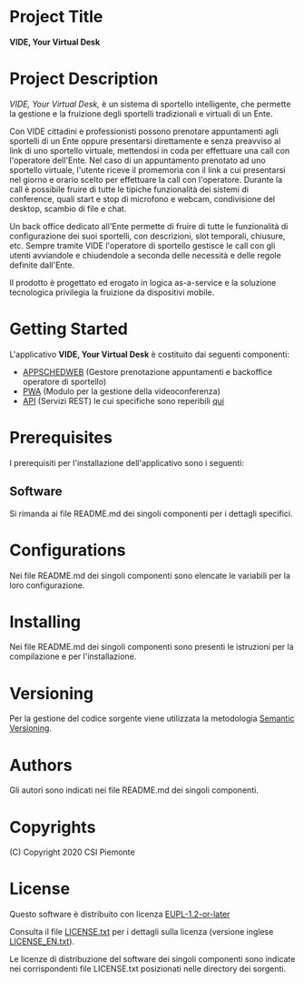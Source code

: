 # Project Title
**VIDE, Your Virtual Desk**

# Project Description
*VIDE, Your Virtual Desk,* è un sistema di sportello intelligente, che permette la gestione e la fruizione degli sportelli tradizionali e virtuali di un Ente.

Con VIDE cittadini e professionisti possono prenotare appuntamenti agli sportelli di un Ente oppure presentarsi direttamente e senza preavviso al link di uno sportello virtuale, mettendosi in coda per effettuare una call con l'operatore dell'Ente. Nel caso di un appuntamento prenotato ad uno sportello virtuale, l'utente riceve il promemoria con il link a cui presentarsi nel giorno e orario scelto per effettuare la call con l'operatore. Durante la call è possibile fruire di tutte le tipiche funzionalità dei sistemi di conference, quali start e stop di microfono e webcam, condivisione del desktop, scambio di file e chat.

Un back office dedicato all'Ente permette di fruire di tutte le funzionalità di configurazione dei suoi sportelli, con descrizioni, slot temporali, chiusure, etc. Sempre tramite VIDE l'operatore di sportello gestisce le call con gli utenti avviandole e chiudendole a seconda delle necessità e delle regole definite dall'Ente. 

Il prodotto è progettato ed erogato in logica as-a-service e la soluzione tecnologica privilegia la fruizione da dispositivi mobile.

# Getting Started
L'applicativo **VIDE, Your Virtual Desk** è costituito dai seguenti componenti:
- [APPSCHEDWEB](#) (Gestore prenotazione appuntamenti e backoffice operatore di sportello)
- [PWA](https://github.com/csipiemonte/vide-pwa) (Modulo per la gestione della videoconferenza)
- [API](#) (Servizi REST) le cui specifiche sono reperibili [qui](https://github.com/csipiemonte/vide/vide-1.0.0-swagger.yaml)

# Prerequisites
I prerequisiti per l'installazione dell'applicativo sono i seguenti:
## Software
Si rimanda ai file README.md dei singoli componenti per i dettagli specifici.

# Configurations
Nei file README.md dei singoli componenti sono elencate le variabili per la loro configurazione.

# Installing
Nei file README.md dei singoli componenti sono presenti le istruzioni per la compilazione e per l'installazione.

# Versioning
Per la gestione del codice sorgente viene utilizzata la metodologia [Semantic Versioning](https://semver.org/).

# Authors
Gli autori sono indicati nei file README.md dei singoli componenti.

# Copyrights
(C) Copyright 2020 CSI Piemonte

# License
Questo software è distribuito con licenza [EUPL-1.2-or-later](https://joinup.ec.europa.eu/collection/eupl/eupl-text-11-12)

Consulta il file [LICENSE.txt](LICENSE.txt) per i dettagli sulla licenza (versione inglese [LICENSE_EN.txt](LICENSE_EN.txt)).

Le licenze di distribuzione del software dei singoli componenti sono indicate nei corrispondenti file LICENSE.txt posizionati nelle directory dei sorgenti.

